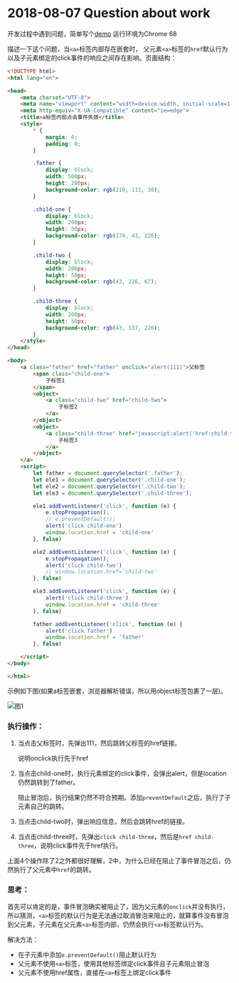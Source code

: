# 2018-08-07 Question about work

开发过程中遇到问题，简单写个[demo](https://github.com/tenacity1993/articles-and-notes/blob/master/2018-8/demos/about-a-click-invalid.html)   运行环境为Chrome 68

描述一下这个问题，当`<a>`标签内部存在嵌套时， 父元素`<a>`标签的`href`默认行为以及子元素绑定的click事件的响应之间存在影响。页面结构：

```html
<!DOCTYPE html>
<html lang="en">

<head>
    <meta charset="UTF-8">
    <meta name="viewport" content="width=device-width, initial-scale=1.0">
    <meta http-equiv="X-UA-Compatible" content="ie=edge">
    <title>a标签内部点击事件失效</title>
    <style>
        * {
            margin: 0;
            padding: 0;
        }

        .father {
            display: block;
            width: 500px;
            height: 200px;
            background-color: rgb(210, 111, 30);
        }

        .child-one {
            display: block;
            width: 200px;
            height: 50px;
            background-color: rgb(174, 43, 226);
        }

        .child-two {
            display: block;
            width: 200px;
            height: 50px;
            background-color: rgb(43, 226, 67);
        }

        .child-three {
            display: block;
            width: 200px;
            height: 50px;
            background-color: rgb(43, 137, 226);
        }
    </style>
</head>

<body>
    <a class="father" href="father" onclick="alert(111)">父标签
        <span class="child-one">
            子标签1
        </span>
        <object>
            <a class="child-two" href="child-two">
                子标签2
            </a>
        </object>
        <object>
            <a class="child-three" href="javascript:alert('href:child-three')">
                子标签3
            </a>
        </object>
    </a>
    <script>    
        let father = document.querySelector('.father');
        let ele1 = document.querySelector('.child-one');
        let ele2 = document.querySelector('.child-two');
        let ele3 = document.querySelector('.child-three');

        ele1.addEventListener('click', function (e) {
            e.stopPropagation();
            // e.preventDefault();
            alert('click child-one')
            window.location.href = 'child-one'
        }, false)

        ele2.addEventListener('click', function (e) {
            e.stopPropagation();
            alert('click child-two')
            // window.location.href='child-two'
        }, false)

        ele3.addEventListener('click', function (e) {
            alert('click child-three')
            window.location.href = 'child-three'
        }, false)

        father.addEventListener('click', function (e) {
            alert('click father')
            window.location.href = 'father'
        }, false)

    </script>
</body>

</html>
```

示例如下图(如果a标签嵌套，浏览器解析错误，所以用object标签包裹了一层)。

![图1](https://ws1.sinaimg.cn/large/0069RVTdgy1fu1bhd9p2lj30l40di0th.jpg)

### 执行操作：

1. 当点击父标签时，先弹出111，然后跳转父标签的href链接。

   说明onclick执行先于href

2. 当点击child-one时，执行元素绑定的click事件，会弹出alert，但是location仍然跳转到了father。

   阻止冒泡后，执行结果仍然不符合预期。添加`preventDefault`之后，执行了子元素自己的跳转。

3. 当点击child-two时，弹出响应信息，然后会跳转href的链接。

4. 当点击child-three时，先弹出`click child-three`，然后是`href child-three`，说明click事件先于href执行。

上面4个操作除了2之外都很好理解，2中，为什么已经在阻止了事件冒泡之后，仍然执行了父元素中`href`的跳转。

### 思考：

首先可以肯定的是，事件冒泡确实被阻止了，因为父元素的`onclick`并没有执行，所以猜测，`<a>`标签的默认行为是无法通过取消冒泡来阻止的，就算事件没有冒泡到父元素，子元素在父元素`<a>`标签内部，仍然会执行`<a>`标签默认行为。

解决方法：

- 在子元素中添加`e.preventDefault()`阻止默认行为
- 父元素不使用`<a>`标签，使用其他标签绑定click事件且子元素阻止冒泡
- 父元素不使用href属性，直接在`<a>`标签上绑定click事件
